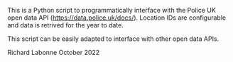 This is a Python script to programmatically interface with the Police UK open data API (https://data.police.uk/docs/). Location IDs are configurable and data is retrived for the year to date. 

This script can be easily adapted to interface with other open data APIs.

Richard Labonne
October 2022
